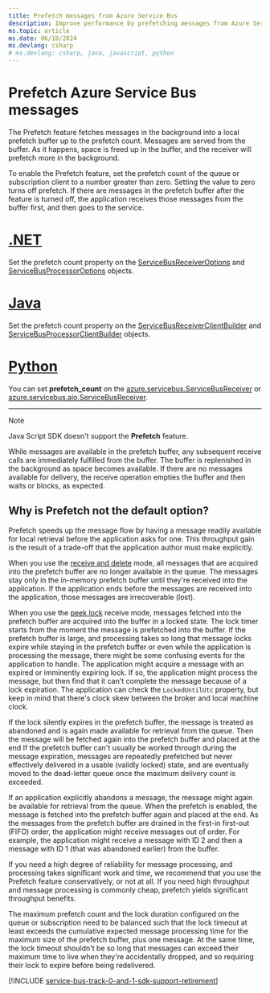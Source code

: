 ```yaml
---
title: Prefetch messages from Azure Service Bus
description: Improve performance by prefetching messages from Azure Service Bus queues or subscriptions. Messages are readily available for local retrieval before the application requests for them.
ms.topic: article
ms.date: 06/18/2024
ms.devlang: csharp
# ms.devlang: csharp, java, javascript, python
---
```


# Prefetch Azure Service Bus messages
The Prefetch feature fetches messages in the background into a local prefetch buffer up to the prefetch count. Messages are served from the buffer. As it happens, space is freed up in the buffer, and the receiver will prefetch more in the background.

To enable the Prefetch feature, set the prefetch count of the queue or subscription client to a number greater than zero. Setting the value to zero turns off prefetch. If there are messages in the prefetch buffer after the feature is turned off, the application receives those messages from the buffer first, and then goes to the service.

# [.NET](#tab/dotnet)
Set the prefetch count property on the [ServiceBusReceiverOptions](/dotnet/api/azure.messaging.servicebus.servicebusreceiveroptions.prefetchcount) and [ServiceBusProcessorOptions](/dotnet/api/azure.messaging.servicebus.servicebusprocessoroptions.prefetchcount) objects. 

# [Java](#tab/java)
Set the prefetch count property on the [ServiceBusReceiverClientBuilder](/java/api/com.azure.messaging.servicebus.servicebusclientbuilder.servicebusreceiverclientbuilder) and [ServiceBusProcessorClientBuilder](/java/api/com.azure.messaging.servicebus.servicebusclientbuilder.servicebusprocessorclientbuilder) objects. 

# [Python](#tab/python)

You can set **prefetch_count** on the [azure.servicebus.ServiceBusReceiver](/python/api/azure-servicebus/azure.servicebus.servicebusreceiver) or [azure.servicebus.aio.ServiceBusReceiver](/python/api/azure-servicebus/azure.servicebus.aio.servicebusreceiver).

---

> [!NOTE]
> Java Script SDK doesn't support the **Prefetch** feature. 

While messages are available in the prefetch buffer, any subsequent receive calls are immediately fulfilled from the buffer. The buffer is replenished in the background as space becomes available. If there are no messages available for delivery, the receive operation empties the buffer and then waits or blocks, as expected.

## Why is Prefetch not the default option?
Prefetch speeds up the message flow by having a message readily available for local retrieval before the application asks for one. This throughput gain is the result of a trade-off that the application author must make explicitly.

When you use the [receive and delete](message-transfers-locks-settlement.md#receiveanddelete) mode, all messages that are acquired into the prefetch buffer are no longer available in the queue. The messages stay only in the in-memory prefetch buffer until they're received into the application. If the application ends before the messages are received into the application, those messages are irrecoverable (lost).

When you use the [peek lock](message-transfers-locks-settlement.md#peeklock) receive mode, messages fetched into the prefetch buffer are acquired into the buffer in a locked state. The lock timer starts from the moment the message is prefetched into the buffer. If the prefetch buffer is large, and processing takes so long that message locks expire while staying in the prefetch buffer or even while the application is processing the message, there might be some confusing events for the application to handle. The application might acquire a message with an expired or imminently expiring lock. If so, the application might process the message, but then find that it can't complete the message because of a lock expiration. The application can check the `LockedUntilUtc` property, but keep in mind that there's clock skew between the broker and local machine clock. 

If the lock silently expires in the prefetch buffer, the message is treated as abandoned and is again made available for retrieval from the queue. Then the message will be fetched again into the prefetch buffer and placed at the end If the prefetch buffer can't usually be worked through during the message expiration, messages are repeatedly prefetched but never effectively delivered in a usable (validly locked) state, and are eventually moved to the dead-letter queue once the maximum delivery count is exceeded.

If an application explicitly abandons a message, the message might again be available for retrieval from the queue. When the prefetch is enabled, the message is fetched into the prefetch buffer again and placed at the end. As the messages from the prefetch buffer are drained in the first-in first-out (FIFO) order, the application might receive messages out of order. For example, the application might receive a message with ID  2 and then a message with ID 1 (that was abandoned earlier) from the buffer. 

If you need a high degree of reliability for message processing, and processing takes significant work and time, we recommend that you use the Prefetch feature conservatively, or not at all. If you need high throughput and message processing is commonly cheap, prefetch yields significant throughput benefits.

The maximum prefetch count and the lock duration configured on the queue or subscription need to be balanced such that the lock timeout at least exceeds the cumulative expected message processing time for the maximum size of the prefetch buffer, plus one message. At the same time, the lock timeout shouldn't be so long that messages can exceed their maximum time to live when they're accidentally dropped, and so requiring their lock to expire before being redelivered.

[!INCLUDE [service-bus-track-0-and-1-sdk-support-retirement](../../includes/service-bus-track-0-and-1-sdk-support-retirement.md)]
